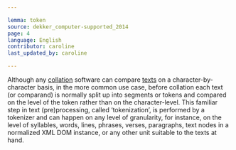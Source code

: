 ```yaml
---

lemma: token
source: dekker_computer-supported_2014
page: 4
language: English
contributor: caroline
last_updated_by: caroline

---
```


Although any [collation](collation.html) software can compare [texts](text.html) on a character-by-character basis, in the more common use case, before collation each text (or comparand) is normally split up into segments or tokens and compared on the level of the token rather than on the character-level. This familiar step in text (pre)processing, called ‘tokenization’, is performed by a tokenizer and can happen on any level of granularity, for instance, on the level of syllables, words, lines, phrases, verses, paragraphs, text nodes in a normalized XML DOM instance, or any other unit suitable to the texts at hand.
